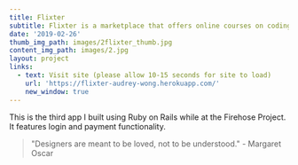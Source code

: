 ```yaml
---
title: Flixter
subtitle: Flixter is a marketplace that offers online courses on coding.
date: '2019-02-26'
thumb_img_path: images/2flixter_thumb.jpg
content_img_path: images/2.jpg
layout: project
links:
  - text: Visit site (please allow 10-15 seconds for site to load)
    url: 'https://flixter-audrey-wong.herokuapp.com/'
    new_window: true
---
```


This is the third app I built using Ruby on Rails while at the Firehose Project. It features login and payment functionality.

>"Designers are meant to be loved, not to be understood." - Margaret Oscar

